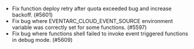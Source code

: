 - Fix function deploy retry after quota exceeded bug and increase backoff. (#5601)
- Fix bug where EVENTARC_CLOUD_EVENT_SOURCE environment variable was correctly set for some functions. (#5597)
- Fix bug where functions shell failed to invoke event triggered functions in debug mode. (#5609)
